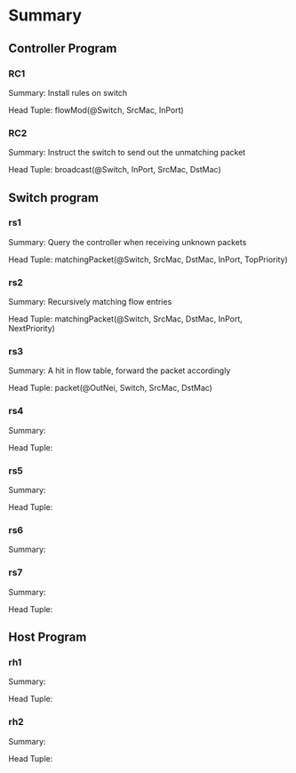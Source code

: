 # Summary

## Controller Program

### RC1

Summary: Install rules on switch

Head Tuple: flowMod(@Switch, SrcMac, InPort)

### RC2

Summary: Instruct the switch to send out the unmatching packet

Head Tuple: broadcast(@Switch, InPort, SrcMac, DstMac)

## Switch program

### rs1

Summary: Query the controller when receiving unknown packets

Head Tuple: matchingPacket(@Switch, SrcMac, DstMac, InPort, TopPriority)

### rs2 

Summary: Recursively matching flow entries

Head Tuple: matchingPacket(@Switch, SrcMac, DstMac, InPort, NextPriority)

### rs3 

Summary: A hit in flow table, forward the packet accordingly

Head Tuple: packet(@OutNei, Switch, SrcMac, DstMac)

### rs4 

Summary:

Head Tuple:

### rs5

Summary:

Head Tuple:

### rs6

Summary:

### rs7 

Summary:

Head Tuple:

## Host Program

### rh1

Summary:

Head Tuple:

### rh2

Summary:

Head Tuple:


